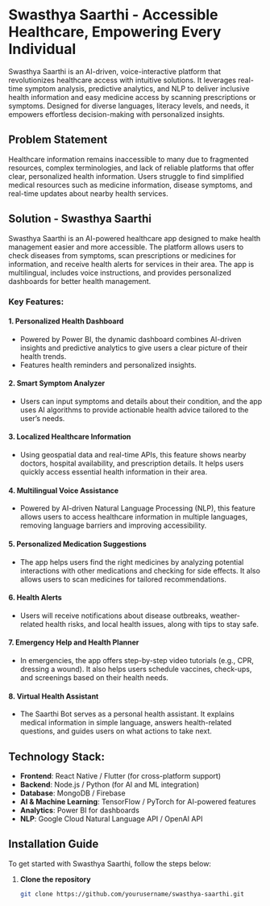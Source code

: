 # Swasthya Saarthi - Accessible Healthcare, Empowering Every Individual

Swasthya Saarthi is an AI-driven, voice-interactive platform that revolutionizes healthcare access with intuitive solutions. It leverages real-time symptom analysis, predictive analytics, and NLP to deliver inclusive health information and easy medicine access by scanning prescriptions or symptoms. Designed for diverse languages, literacy levels, and needs, it empowers effortless decision-making with personalized insights.

## Problem Statement

Healthcare information remains inaccessible to many due to fragmented resources, complex terminologies, and lack of reliable platforms that offer clear, personalized health information. Users struggle to find simplified medical resources such as medicine information, disease symptoms, and real-time updates about nearby health services.

## Solution - Swasthya Saarthi

Swasthya Saarthi is an AI-powered healthcare app designed to make health management easier and more accessible. The platform allows users to check diseases from symptoms, scan prescriptions or medicines for information, and receive health alerts for services in their area. The app is multilingual, includes voice instructions, and provides personalized dashboards for better health management.

### Key Features:

#### 1. **Personalized Health Dashboard**
- Powered by Power BI, the dynamic dashboard combines AI-driven insights and predictive analytics to give users a clear picture of their health trends. 
- Features health reminders and personalized insights.

#### 2. **Smart Symptom Analyzer**
- Users can input symptoms and details about their condition, and the app uses AI algorithms to provide actionable health advice tailored to the user’s needs.

#### 3. **Localized Healthcare Information**
- Using geospatial data and real-time APIs, this feature shows nearby doctors, hospital availability, and prescription details. It helps users quickly access essential health information in their area.

#### 4. **Multilingual Voice Assistance**
- Powered by AI-driven Natural Language Processing (NLP), this feature allows users to access healthcare information in multiple languages, removing language barriers and improving accessibility.

#### 5. **Personalized Medication Suggestions**
- The app helps users find the right medicines by analyzing potential interactions with other medications and checking for side effects. It also allows users to scan medicines for tailored recommendations.

#### 6. **Health Alerts**
- Users will receive notifications about disease outbreaks, weather-related health risks, and local health issues, along with tips to stay safe.

#### 7. **Emergency Help and Health Planner**
- In emergencies, the app offers step-by-step video tutorials (e.g., CPR, dressing a wound). It also helps users schedule vaccines, check-ups, and screenings based on their health needs.

#### 8. **Virtual Health Assistant**
- The Saarthi Bot serves as a personal health assistant. It explains medical information in simple language, answers health-related questions, and guides users on what actions to take next.

## Technology Stack:
- **Frontend**: React Native / Flutter (for cross-platform support)
- **Backend**: Node.js / Python (for AI and ML integration)
- **Database**: MongoDB / Firebase
- **AI & Machine Learning**: TensorFlow / PyTorch for AI-powered features
- **Analytics**: Power BI for dashboards
- **NLP**: Google Cloud Natural Language API / OpenAI API

## Installation Guide

To get started with Swasthya Saarthi, follow the steps below:

1. **Clone the repository**
   ```bash
   git clone https://github.com/yourusername/swasthya-saarthi.git


